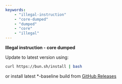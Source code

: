 ```yaml
---
keywords:
    - "illegal-instruction"
    - "core-dumped"
    - "dumped"
    - "core"
    - "illegal"
---
```


**Illegal instruction - core dumped**

Update to latest version using:
```sh
curl https://bun.sh/install | bash
```

or install latest *-baseline build from [GitHub Releases](<https://github.com/oven-sh/bun/releases>)

